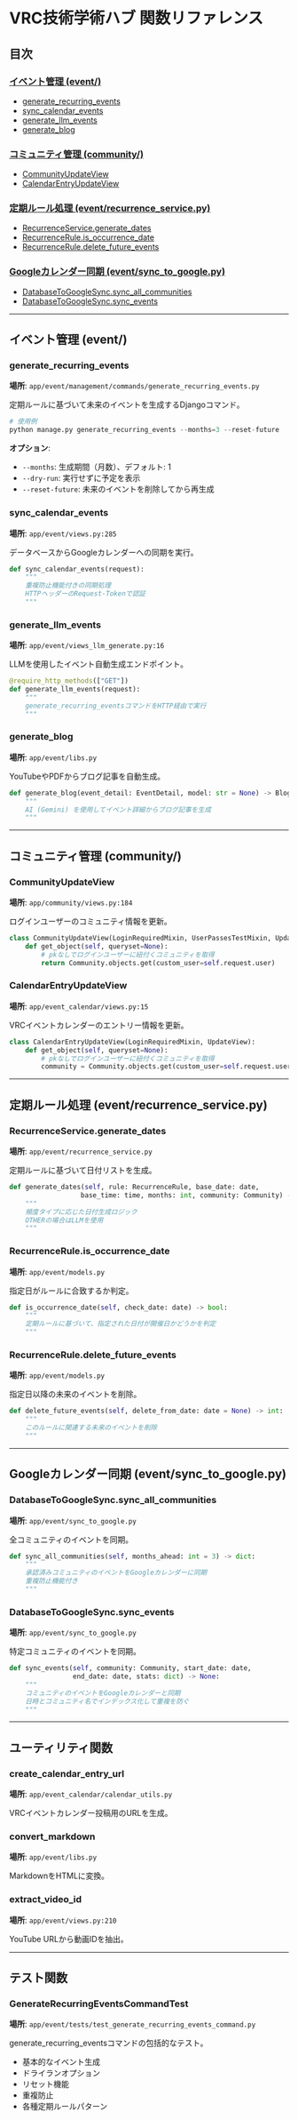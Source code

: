 # VRC技術学術ハブ 関数リファレンス

## 目次

### [イベント管理 (event/)](#イベント管理-event)
- [generate_recurring_events](#generate_recurring_events)
- [sync_calendar_events](#sync_calendar_events)
- [generate_llm_events](#generate_llm_events)
- [generate_blog](#generate_blog)

### [コミュニティ管理 (community/)](#コミュニティ管理-community)
- [CommunityUpdateView](#communityupdateview)
- [CalendarEntryUpdateView](#calendarentryupdateview)

### [定期ルール処理 (event/recurrence_service.py)](#定期ルール処理-eventrecurrence_servicepy)
- [RecurrenceService.generate_dates](#recurrenceservicegenerate_dates)
- [RecurrenceRule.is_occurrence_date](#recurrenceruleis_occurrence_date)
- [RecurrenceRule.delete_future_events](#recurrenceruledelete_future_events)

### [Googleカレンダー同期 (event/sync_to_google.py)](#googleカレンダー同期-eventsync_to_googlepy)
- [DatabaseToGoogleSync.sync_all_communities](#databasetogooglesyncync_all_communities)
- [DatabaseToGoogleSync.sync_events](#databasetogooglesyncync_events)

---

## イベント管理 (event/)

### generate_recurring_events
**場所**: `app/event/management/commands/generate_recurring_events.py`

定期ルールに基づいて未来のイベントを生成するDjangoコマンド。

```python
# 使用例
python manage.py generate_recurring_events --months=3 --reset-future
```

**オプション**:
- `--months`: 生成期間（月数）、デフォルト: 1
- `--dry-run`: 実行せずに予定を表示
- `--reset-future`: 未来のイベントを削除してから再生成

### sync_calendar_events
**場所**: `app/event/views.py:285`

データベースからGoogleカレンダーへの同期を実行。

```python
def sync_calendar_events(request):
    """
    重複防止機能付きの同期処理
    HTTPヘッダーのRequest-Tokenで認証
    """
```

### generate_llm_events
**場所**: `app/event/views_llm_generate.py:16`

LLMを使用したイベント自動生成エンドポイント。

```python
@require_http_methods(["GET"])
def generate_llm_events(request):
    """
    generate_recurring_eventsコマンドをHTTP経由で実行
    """
```

### generate_blog
**場所**: `app/event/libs.py`

YouTubeやPDFからブログ記事を自動生成。

```python
def generate_blog(event_detail: EventDetail, model: str = None) -> BlogOutput:
    """
    AI (Gemini) を使用してイベント詳細からブログ記事を生成
    """
```

---

## コミュニティ管理 (community/)

### CommunityUpdateView
**場所**: `app/community/views.py:184`

ログインユーザーのコミュニティ情報を更新。

```python
class CommunityUpdateView(LoginRequiredMixin, UserPassesTestMixin, UpdateView):
    def get_object(self, queryset=None):
        # pkなしでログインユーザーに紐付くコミュニティを取得
        return Community.objects.get(custom_user=self.request.user)
```

### CalendarEntryUpdateView
**場所**: `app/event_calendar/views.py:15`

VRCイベントカレンダーのエントリー情報を更新。

```python
class CalendarEntryUpdateView(LoginRequiredMixin, UpdateView):
    def get_object(self, queryset=None):
        # pkなしでログインユーザーに紐付くコミュニティを取得
        community = Community.objects.get(custom_user=self.request.user)
```

---

## 定期ルール処理 (event/recurrence_service.py)

### RecurrenceService.generate_dates
**場所**: `app/event/recurrence_service.py`

定期ルールに基づいて日付リストを生成。

```python
def generate_dates(self, rule: RecurrenceRule, base_date: date, 
                  base_time: time, months: int, community: Community) -> List[date]:
    """
    頻度タイプに応じた日付生成ロジック
    OTHERの場合はLLMを使用
    """
```

### RecurrenceRule.is_occurrence_date
**場所**: `app/event/models.py`

指定日がルールに合致するか判定。

```python
def is_occurrence_date(self, check_date: date) -> bool:
    """
    定期ルールに基づいて、指定された日付が開催日かどうかを判定
    """
```

### RecurrenceRule.delete_future_events
**場所**: `app/event/models.py`

指定日以降の未来のイベントを削除。

```python
def delete_future_events(self, delete_from_date: date = None) -> int:
    """
    このルールに関連する未来のイベントを削除
    """
```

---

## Googleカレンダー同期 (event/sync_to_google.py)

### DatabaseToGoogleSync.sync_all_communities
**場所**: `app/event/sync_to_google.py`

全コミュニティのイベントを同期。

```python
def sync_all_communities(self, months_ahead: int = 3) -> dict:
    """
    承認済みコミュニティのイベントをGoogleカレンダーに同期
    重複防止機能付き
    """
```

### DatabaseToGoogleSync.sync_events
**場所**: `app/event/sync_to_google.py`

特定コミュニティのイベントを同期。

```python
def sync_events(self, community: Community, start_date: date, 
                end_date: date, stats: dict) -> None:
    """
    コミュニティのイベントをGoogleカレンダーと同期
    日時とコミュニティ名でインデックス化して重複を防ぐ
    """
```

---

## ユーティリティ関数

### create_calendar_entry_url
**場所**: `app/event_calendar/calendar_utils.py`

VRCイベントカレンダー投稿用のURLを生成。

### convert_markdown
**場所**: `app/event/libs.py`

MarkdownをHTMLに変換。

### extract_video_id
**場所**: `app/event/views.py:210`

YouTube URLから動画IDを抽出。

---

## テスト関数

### GenerateRecurringEventsCommandTest
**場所**: `app/event/tests/test_generate_recurring_events_command.py`

generate_recurring_eventsコマンドの包括的なテスト。

- 基本的なイベント生成
- ドライランオプション
- リセット機能
- 重複防止
- 各種定期ルールパターン